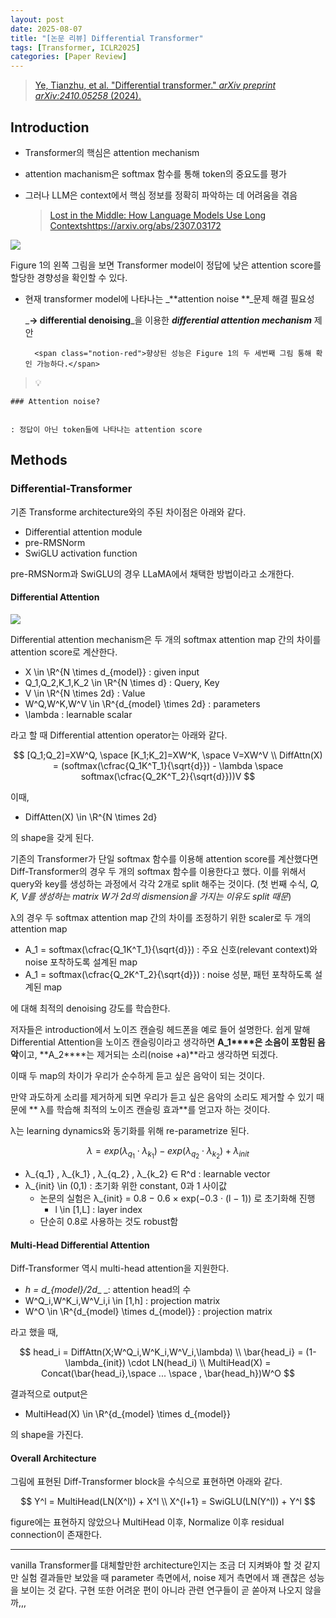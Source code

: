 ```yaml
---
layout: post
date: 2025-08-07
title: "[논문 리뷰] Differential Transformer"
tags: [Transformer, ICLR2025]
categories: [Paper Review]
---
```


> [Ye, Tianzhu, et al. "Differential transformer." ](https://arxiv.org/abs/2410.05258)[_arXiv preprint arXiv:2410.05258_](https://arxiv.org/abs/2410.05258)[ (2024).](https://arxiv.org/abs/2410.05258)



## Introduction

- Transformer의 핵심은 attention mechanism
- attention machanism은 softmax 함수를 통해 token의 중요도를 평가
- 그러나 LLM은 context에서 핵심 정보를 정확히 파악하는 데 어려움을 겪음

	> [Lost in the Middle: How Language Models Use Long Contextshttps://arxiv.org/abs/2307.03172](https://arxiv.org/abs/2307.03172)


![](https://prod-files-secure.s3.us-west-2.amazonaws.com/542b861c-36a8-4051-84e5-8804b6728dba/9083ea56-691a-4752-ae26-47f403431ac8/image.png?X-Amz-Algorithm=AWS4-HMAC-SHA256&X-Amz-Content-Sha256=UNSIGNED-PAYLOAD&X-Amz-Credential=ASIAZI2LB4663E4SIJKC%2F20251008%2Fus-west-2%2Fs3%2Faws4_request&X-Amz-Date=20251008T070109Z&X-Amz-Expires=3600&X-Amz-Security-Token=IQoJb3JpZ2luX2VjEB8aCXVzLXdlc3QtMiJIMEYCIQCE6ZLkUyJWcKVm1DTVLJ3WKtEtvL%2FkgLiUW7aIWmAPywIhAL%2BbMbO%2FH5jDG3yyVBX1nZcoJHxfFHRLdRtpE3zc6fHiKogECLj%2F%2F%2F%2F%2F%2F%2F%2F%2F%2FwEQABoMNjM3NDIzMTgzODA1IgyOvZnSO2x2rSvRZgcq3AMKPDzon3d1GfYjhLfOBNZPYxk2ZitoU8IzljQWrT3udgIYBE6YFqFJjrCJVSEFPsDJW6Iw%2BhdRjbrUO8f0WrDKmOf0oJ%2BWs9wt3CddgFSWXLlNNkuZInl2dW2jPMpG9BCsA2g0HtcG3BKQdlqQhWZLk%2BPTYmI4DcNdHTvE4Jz0ZYvzGPRgcchUgdVeU9ndMuFziPUrmq8XCcRPG9%2FrdjzhtWF1ydED1IwGtzkIVADv1rnF%2B30KsLxsZnyH4vJ5bYocwNaqrtlopBQ9hgt59WI%2FdHBrqQN3BTWKUYgDQiQuIgTagyWh%2BkibmskS1p9t3z4mxTrNRkHcG10PyPxsuZDs9bhdFJtXEhdPV9wrqBdzAb23If2fXlgAn3VhZ0Gd9n9%2F%2BEy89dwSqzOr77t%2BHpyzFucD04eEB9RL3%2BS%2FMgPdsALvSwXsNjve%2BxYGifhE02qnrXaVqcWU0u3dx8BHRgc3V2wfISfw%2Fd5T9SoMEnG4Z1UhW7w8aDcT%2FqTCzTD4tC8k0x%2FQuS2NGL6o4mY8qJET10osYxd4wc8F65o5Q0%2FLhIPKTrr2snu8Jn11BMIIRREM4VDwopFYxtiPrUhxK5guIw3Ukh03KZd4ZXqE%2BwtrNYgVnfjVW%2BsJBJdxtTCojZjHBjqkAfRHnP27w%2FXx9tqociqWzF%2B0429WxEOeAbHr8vfn1qiHBKh41BRKh5nFRHFmoKlhg%2FY0TL1K4X5d8ekp62ZttugJ%2BM5cKsEqb6ghxnKgvQAvPe7CJiJ4O%2F5X%2BHBvWzLNBlpx7xhA2QWdjaCjW9ZyyHyZrWbBAMqcRa4QjASTh%2BkNjaH%2FT6vHets98csngIyiv0BgrMcrSKtGwntdsjM3n4G1TILS&X-Amz-Signature=00f0189cb18c1ca70dc6c117ec51e0276359ce0a5174acc99d749b52f0d1371d&X-Amz-SignedHeaders=host&x-amz-checksum-mode=ENABLED&x-id=GetObject)


Figure 1의 왼쪽 그림을 보면 Transformer model이 정답에 낮은 attention score를 할당한 경향성을 확인할 수 있다.

- 현재 transformer model에 나타나는 _**attention noise **_문제 해결 필요성

	_**→ differential denoising**_을 이용한 _**differential attention mechanism**_ 제안


		<span class="notion-red">향상된 성능은 Figure 1의 두 세번째 그림 통해 확인 가능하다.</span>


> 💡 


	### Attention noise?


	: 정답이 아닌 token들에 나타나는 attention score



## Methods



### Differential-Transformer


기존 Transforme architecture와의 주된 차이점은 아래와 같다.

- Differential attention module
- pre-RMSNorm
- SwiGLU activation function

pre-RMSNorm과 SwiGLU의 경우 LLaMA에서 채택한 방법이라고 소개한다.



#### Differential Attention


![](https://prod-files-secure.s3.us-west-2.amazonaws.com/542b861c-36a8-4051-84e5-8804b6728dba/116d70b2-1963-4810-9167-f4c7d8a06e8f/image.png?X-Amz-Algorithm=AWS4-HMAC-SHA256&X-Amz-Content-Sha256=UNSIGNED-PAYLOAD&X-Amz-Credential=ASIAZI2LB4663E4SIJKC%2F20251008%2Fus-west-2%2Fs3%2Faws4_request&X-Amz-Date=20251008T070109Z&X-Amz-Expires=3600&X-Amz-Security-Token=IQoJb3JpZ2luX2VjEB8aCXVzLXdlc3QtMiJIMEYCIQCE6ZLkUyJWcKVm1DTVLJ3WKtEtvL%2FkgLiUW7aIWmAPywIhAL%2BbMbO%2FH5jDG3yyVBX1nZcoJHxfFHRLdRtpE3zc6fHiKogECLj%2F%2F%2F%2F%2F%2F%2F%2F%2F%2FwEQABoMNjM3NDIzMTgzODA1IgyOvZnSO2x2rSvRZgcq3AMKPDzon3d1GfYjhLfOBNZPYxk2ZitoU8IzljQWrT3udgIYBE6YFqFJjrCJVSEFPsDJW6Iw%2BhdRjbrUO8f0WrDKmOf0oJ%2BWs9wt3CddgFSWXLlNNkuZInl2dW2jPMpG9BCsA2g0HtcG3BKQdlqQhWZLk%2BPTYmI4DcNdHTvE4Jz0ZYvzGPRgcchUgdVeU9ndMuFziPUrmq8XCcRPG9%2FrdjzhtWF1ydED1IwGtzkIVADv1rnF%2B30KsLxsZnyH4vJ5bYocwNaqrtlopBQ9hgt59WI%2FdHBrqQN3BTWKUYgDQiQuIgTagyWh%2BkibmskS1p9t3z4mxTrNRkHcG10PyPxsuZDs9bhdFJtXEhdPV9wrqBdzAb23If2fXlgAn3VhZ0Gd9n9%2F%2BEy89dwSqzOr77t%2BHpyzFucD04eEB9RL3%2BS%2FMgPdsALvSwXsNjve%2BxYGifhE02qnrXaVqcWU0u3dx8BHRgc3V2wfISfw%2Fd5T9SoMEnG4Z1UhW7w8aDcT%2FqTCzTD4tC8k0x%2FQuS2NGL6o4mY8qJET10osYxd4wc8F65o5Q0%2FLhIPKTrr2snu8Jn11BMIIRREM4VDwopFYxtiPrUhxK5guIw3Ukh03KZd4ZXqE%2BwtrNYgVnfjVW%2BsJBJdxtTCojZjHBjqkAfRHnP27w%2FXx9tqociqWzF%2B0429WxEOeAbHr8vfn1qiHBKh41BRKh5nFRHFmoKlhg%2FY0TL1K4X5d8ekp62ZttugJ%2BM5cKsEqb6ghxnKgvQAvPe7CJiJ4O%2F5X%2BHBvWzLNBlpx7xhA2QWdjaCjW9ZyyHyZrWbBAMqcRa4QjASTh%2BkNjaH%2FT6vHets98csngIyiv0BgrMcrSKtGwntdsjM3n4G1TILS&X-Amz-Signature=1343b8c64c34a1724bb8a1799e3c99b332e86037b56d936f7ef5a5b05fe78df1&X-Amz-SignedHeaders=host&x-amz-checksum-mode=ENABLED&x-id=GetObject)


Differential attention mechanism은 두 개의 softmax attention map 간의 차이를 attention score로 계산한다.

- X \in \R^{N \times d\_{model}} : given input
- Q\_1,Q\_2,K\_1,K\_2 \in \R^{N \times d} : Query, Key
- V \in \R^{N \times 2d} : Value
- W^Q,W^K,W^V \in \R^{d\_{model} \times 2d} : parameters
- \lambda : learnable scalar

라고 할 때 Differential attention operator는 아래와 같다.


$$
[Q_1;Q_2]=XW^Q, \space [K_1;K_2]=XW^K, \space V=XW^V \\
DiffAttn(X) = (softmax(\cfrac{Q_1K^T_1}{\sqrt{d}}) - \lambda \space softmax(\cfrac{Q_2K^T_2}{\sqrt{d}}))V
$$


이때,

- DiffAtten(X) \in \R^{N \times 2d}

의 shape을 갖게 된다.


기존의 Transformer가 단일 softmax 함수를 이용해 attention score를 계산했다면 Diff-Transformer의 경우 두 개의 softmax 함수를 이용한다고 했다. 이를 위해서 query와 key를 생성하는 과정에서 각각 2개로 split 해주는 것이다. <span class="notion-red">(첫 번째 수식, </span><span class="notion-red">_Q, K, V를 생성하는 matrix W가 2d의 dismension을 가지는 이유도 split 때문_</span><span class="notion-red">)</span>


 λ의 경우 두 softmax attention map 간의 차이를 조정하기 위한 scaler로 두 개의 attention map

- A\_1 = softmax(\cfrac{Q\_1K^T\_1}{\sqrt{d}}) : 주요 신호(relevant context)와 noise 포착하도록 설계된 map
- A\_1 = softmax(\cfrac{Q\_2K^T\_2}{\sqrt{d}}) : noise 성분, 패턴 포착하도록 설계된 map 

에 대해 최적의 denoising 강도를 학습한다.


저자들은 introduction에서 노이즈 캔슬링 헤드폰을 예로 들어 설명한다. 쉽게 말해 Differential Attention을 노이즈 캔슬링이라고 생각하면 **A\_1****은 소음이 포함된 음악**이고, **A\_2****는 제거되는 소리(noise +a)**라고 생각하면 되겠다. 


이때 두 map의 차이가 우리가 순수하게 듣고 싶은 음악이 되는 것이다. 


만약 과도하게 소리를 제거하게 되면 우리가 듣고 싶은 음악의 소리도 제거할 수 있기 때문에 ** λ를 학습해 최적의 노이즈 캔슬링 효과**를 얻고자 하는 것이다.


λ는 learning dynamics와 동기화를 위해 re-parametrize 된다.


$$
\lambda = exp(\lambda_{q_1} \cdot \lambda_{k_1}) - exp(\lambda_{q_2} \cdot \lambda_{k_2}) + \lambda_{init}
$$

- λ\_{q\_1} , λ\_{k\_1} , λ\_{q\_2} , λ\_{k\_2} ∈ R^d : learnable vector
- λ\_{init} \in (0,1) : 초기화 위한 constant, 0과 1 사이값
	- 논문의 실험은 λ\_{init} = 0.8 − 0.6 × exp(−0.3 · (l − 1)) 로 초기화해 진행
		- l \in [1,L] : layer index
	- 단순히 0.8로 사용하는 것도 robust함


#### **Multi-Head Differential Attention**


Diff-Transformer 역시 multi-head attention을 지원한다.

- _h = d\_{model}/2d__ _: attention head의 수
- W^Q\_i,W^K\_i,W^V\_i,i \in [1,h] : projection matrix
- W^O \in \R^{d\_{model} \times d\_{model}} : projection matrix

라고 했을 때,


$$
head_i = DiffAttn(X;W^Q_i,W^K_i,W^V_i,\lambda) \\
\bar{head_i} = (1-\lambda_{init}) \cdot LN(head_i) \\
MultiHead(X) = Concat(\bar{head_i},\space ... \space , \bar{head_h})W^O
$$


결과적으로 output은

- MultiHead(X) \in \R^{d\_{model} \times d\_{model}}

의 shape을 가진다.



#### Overall Architecture


그림에 표현된 Diff-Transformer block을 수식으로 표현하면 아래와 같다.


$$
Y^l = MultiHead(LN(X^l)) + X^l \\
X^{l+1} = SwiGLU(LN(Y^l)) + Y^l
$$


figure에는 표현하지 않았으나 MultiHead 이후, Normalize 이후 residual connection이 존재한다.


---


vanilla Transformer를 대체할만한 architecture인지는 조금 더 지켜봐야 할 것 같지만 실험 결과들만 보았을 때 parameter 측면에서, noise 제거 측면에서 꽤 괜찮은 성능을 보이는 것 같다. 구현 또한 어려운 편이 아니라 관련 연구들이 곧 쏟아져 나오지 않을까,,,

